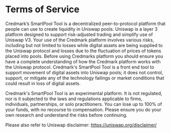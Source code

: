 # Terms of Service
Credmark’s SmartPool Tool is a decentralized peer-to-protocol platform that people can use to create liquidity in Uniswap pools. Uniswap is a layer 3 platform designed to support risk-adjusted trading and simplify use of Uniswap V3. Your use of the Credmark platform involves various risks, including but not limited to losses while digital assets are being supplied to the Uniswap protocol and losses due to the fluctuation of prices of tokens placed into pools. Before using Credmarks platform you should ensure you have a complete understanding of how the Credmark platform works with the Uniswap protocol. Credmark's SmartPool Tool is a front end tool to support movement of digital assets into Uniswap pools; it does not control, support, or mitigate any of the technology failings or market conditions that could result in loss of digital assets.

Credmark's SmartPool Tool is an experimental platform. It is not regulated, nor is it subjected to the laws and regulations applicable to firms, individuals, partnerships, or solo practitioners. You can lose up to 100% of your funds, with no recourse to compensation. Please ensure you do your own research and understand the risks before continuing.

Please also refer to Uniswap disclaimer: 
https://uniswap.org/disclaimer/
